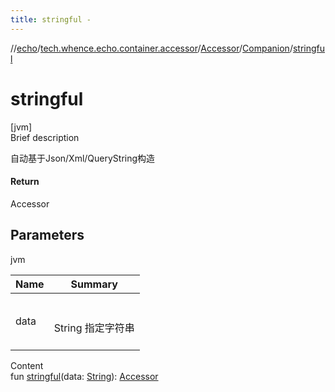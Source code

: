 ```yaml
---
title: stringful -
---
```

//[echo](../../../index.md)/[tech.whence.echo.container.accessor](../../index.md)/[Accessor](../index.md)/[Companion](index.md)/[stringful](stringful.md)



# stringful  
[jvm]  
Brief description  


自动基于Json/Xml/QueryString构造



#### Return  


Accessor



## Parameters  
  
jvm  
  
|  Name|  Summary| 
|---|---|
| data| <br><br>String 指定字符串<br><br>
  
  
Content  
fun [stringful](stringful.md)(data: [String](https://kotlinlang.org/api/latest/jvm/stdlib/kotlin/-string/index.html)): [Accessor](../index.md)  




